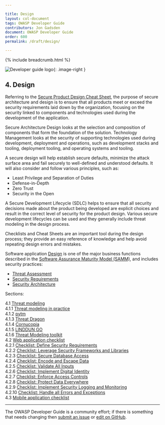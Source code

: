 ```yaml
---

title: Design
layout: col-document
tags: OWASP Developer Guide
contributors: Jon Gadsden
document: OWASP Developer Guide
order: 600
permalink: /draft/design/

---
```


{% include breadcrumb.html %}

<style type="text/css">
.image-right {
  height: 180px;
  display: block;
  margin-left: auto;
  margin-right: auto;
  float: right;
}
</style>

![Developer guide logo](../../assets/images/dg_logo.png "OWASP Developer Guide"){: .image-right }

## 4. Design

Referring to the [Secure Product Design Cheat Sheet][spdcs], the purpose of secure architecture and design is to ensure
that all products meet or exceed the security requirements laid down by the organization,
focusing on the security linked to components and technologies used during the development of the application.

Secure Architecture Design looks at the selection and composition of components that form the foundation of the solution.
Technology Management looks at the security of supporting technologies used during development, deployment and operations,
such as development stacks and tooling, deployment tooling, and operating systems and tooling.

A secure design will help establish secure defaults, minimize the attack surface area
and fail securely to well-defined and understood defaults.
It will also consider and follow various principles, such as:

* Least Privilege and Separation of Duties
* Defense-in-Depth
* Zero Trust
* Security in the Open

A Secure Development Lifecycle (SDLC) helps to ensure that all security decisions made about the product being developed
are explicit choices and result in the correct level of security for the product design.
Various secure development lifecycles can be used and they generally include threat modeling in the design process.

Checklists and Cheat Sheets are an important tool during the design process;
they provide an easy reference of knowledge and help avoid repeating design errors and mistakes.

Software application [Design][sammd] is one of the major business functions described in
the [Software Assurance Maturity Model (SAMM)][samm], and includes security practices:

* [Threat Assessment][sammdta]
* [Security Requirements][sammdsr]
* [Security Architecture][sammdsa]

Sections:

4.1 [Threat modeling](01-threat-modeling/toc.md)  
4.1.1 [Threat modeling in practice](01-threat-modeling/01-threat-modeling.md)  
4.1.2 [pytm](01-threat-modeling/02-pytm.md)  
4.1.3 [Threat Dragon](01-threat-modeling/03-threat-dragon.md)  
4.1.4 [Cornucopia](01-threat-modeling/04-cornucopia.md)  
4.1.5 [LINDDUN GO](01-threat-modeling/05-linddun-go.md)  
4.1.6 [Threat Modeling toolkit](01-threat-modeling/06-toolkit.md)  
4.2 [Web application checklist](02-web-app-checklist/toc.md)  
4.2.1 [Checklist: Define Security Requirements](02-web-app-checklist/01-define-security-requirements.md)  
4.2.2 [Checklist: Leverage Security Frameworks and Libraries](02-web-app-checklist/02-frameworks-libraries.md)  
4.2.3 [Checklist: Secure Database Access](02-web-app-checklist/03-secure-database-access.md)  
4.2.4 [Checklist: Encode and Escape Data](02-web-app-checklist/04-encode-escape-data.md)  
4.2.5 [Checklist: Validate All Inputs](02-web-app-checklist/05-validate-inputs.md)  
4.2.6 [Checklist: Implement Digital Identity](02-web-app-checklist/06-digital-identity.md)  
4.2.7 [Checklist: Enforce Access Controls](02-web-app-checklist/07-access-controls.md)  
4.2.8 [Checklist: Protect Data Everywhere](02-web-app-checklist/08-protect-data.md)  
4.2.9 [Checklist: Implement Security Logging and Monitoring](02-web-app-checklist/09-logging-monitoring.md)  
4.2.10 [Checklist: Handle all Errors and Exceptions](02-web-app-checklist/10-handle-errors-exceptions.md)  
4.3 [Mobile application checklist](03-mas-checklist.md)  

----

The OWASP Developer Guide is a community effort; if there is something that needs changing
then [submit an issue][issue0600] or [edit on GitHub][edit0600].

[edit0600]: https://github.com/OWASP/www-project-developer-guide/blob/main/draft/06-design/toc.md
[issue0600]: https://github.com/OWASP/www-project-developer-guide/issues/new?labels=enhancement&template=request.md&title=Update:%2006-design/00-toc
[samm]: https://owaspsamm.org/about/
[sammd]: https://owaspsamm.org/model/design/
[sammdsr]: https://owaspsamm.org/model/design/security-requirements/
[sammdsa]: https://owaspsamm.org/model/design/secure-architecture/
[sammdta]: https://owaspsamm.org/model/design/threat-assessment/
[spdcs]: https://cheatsheetseries.owasp.org/cheatsheets/Secure_Product_Design_Cheat_Sheet
